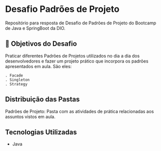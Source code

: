 # Desafio Padrões de Projeto

Repositório para resposta de Desafio de Padrões de Projeto do Bootcamp de Java e SpringBoot da DIO.

## 🚀 Objetivos do Desafio
Praticar diferentes Padrões de Projetos utilizados no dia a dia dos desenvolvedores e fazer um projeto prático que incorpora os padrões apresentados em aula. São eles:

    . Facade
    . Singleton
    . Strategy

## Distribuição das Pastas

Padrões de Projeto: Pasta com as atividades de prática relacionadas aos assuntos vistos em aula.

## Tecnologias Utilizadas

* Java

